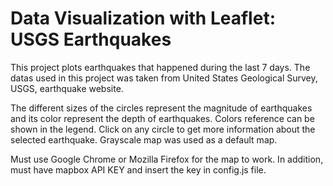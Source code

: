 # Data Visualization with Leaflet: USGS Earthquakes
This project plots earthquakes that happened during the last 7 days. The datas used in this project
was taken from United States Geological Survey, USGS, earthquake website. 

The different sizes of the circles represent the magnitude of earthquakes and its color represent the 
depth of earthquakes. Colors reference can be shown in the legend. Click on any circle to get more information about
the selected earthquake. Grayscale map was used as a default map. 

Must use Google Chrome or Mozilla Firefox for the map to work. In addition, must have mapbox API KEY and insert the
key in config.js file. 
